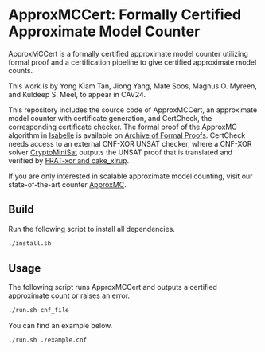 # ApproxMCCert: Formally Certified Approximate Model Counter
ApproxMCCert is a formally certified approximate model counter utilizing formal proof and a certification pipeline to give certified approximate model counts.

This work is by Yong Kiam Tan, Jiong Yang, Mate Soos, Magnus O. Myreen, and Kuldeep S. Meel, to appear in CAV24.

This repository includes the source code of ApproxMCCert, an approximate model counter with certificate generation, and CertCheck, the corresponding certificate checker.
The formal proof of the ApproxMC algorithm in [Isabelle](https://isabelle.in.tum.de/) is available on [Archive of Formal Proofs](https://isa-afp.org/entries/Approximate_Model_Counting.html).
CertCheck needs access to an external CNF-XOR UNSAT checker, where a CNF-XOR solver [CryptoMiniSat](https://github.com/msoos/cryptominisat) outputs the UNSAT proof that is translated and verified by [FRAT-xor and cake_xlrup](https://github.com/meelgroup/frat-xor).

If you are only interested in scalable approximate model counting, visit our state-of-the-art counter [ApproxMC](http://github.com/meelgroup/approxmc).

## Build
Run the following script to install all dependencies.
```bash
./install.sh
```

## Usage
The following script runs ApproxMCCert and outputs a certified approximate count or raises an error.
```bash
./run.sh cnf_file
```
You can find an example below.
```bash
./run.sh ./example.cnf
```
